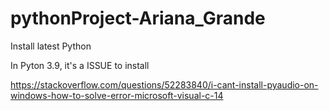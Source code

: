 # pythonProject-Ariana_Grande

Install latest Python

In Pyton 3.9, it's a ISSUE to install 

https://stackoverflow.com/questions/52283840/i-cant-install-pyaudio-on-windows-how-to-solve-error-microsoft-visual-c-14




